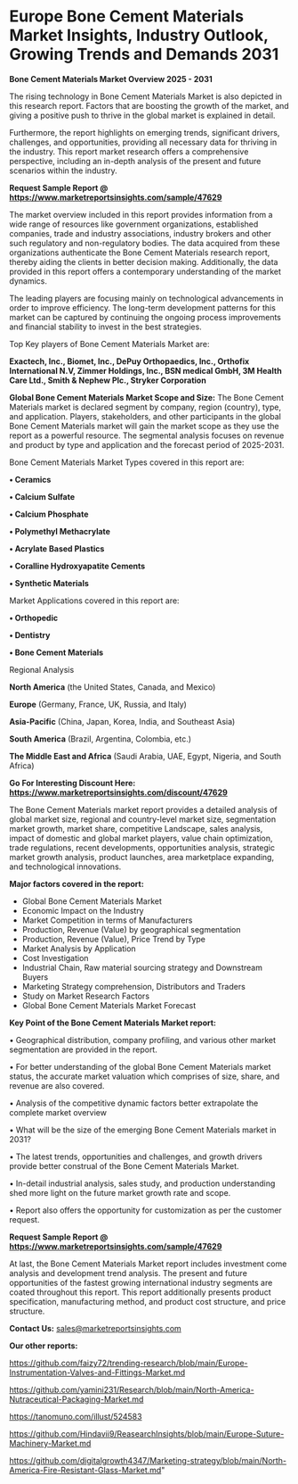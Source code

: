 # Europe Bone Cement Materials Market Insights, Industry Outlook, Growing Trends and Demands 2031

<Strong> Bone Cement Materials Market Overview 2025 - 2031</strong>

The rising technology in Bone Cement Materials Market is also depicted in this research report. Factors that are boosting the growth of the market, and giving a positive push to thrive in the global market is explained in detail.

Furthermore, the report highlights on emerging trends, significant drivers, challenges, and opportunities, providing all necessary data for thriving in the industry. This report market research offers a comprehensive perspective, including an in-depth analysis of the present and future scenarios within the industry.

<strong>Request Sample Report @ <a href=https://www.marketreportsinsights.com/sample/47629>https://www.marketreportsinsights.com/sample/47629</a></strong>

The market overview included in this report provides information from a wide range of resources like government organizations, established companies, trade and industry associations, industry brokers and other such regulatory and non-regulatory bodies. The data acquired from these organizations authenticate the Bone Cement Materials research report, thereby aiding the clients in better decision making. Additionally, the data provided in this report offers a contemporary understanding of the market dynamics.

The leading players are focusing mainly on technological advancements in order to improve efficiency. The long-term development patterns for this market can be captured by continuing the ongoing process improvements and financial stability to invest in the best strategies.

Top Key players of Bone Cement Materials Market are:

<strong>Exactech, Inc., Biomet, Inc., DePuy Orthopaedics, Inc., Orthofix International N.V, Zimmer Holdings, Inc., BSN medical GmbH, 3M Health Care Ltd., Smith & Nephew Plc., Stryker Corporation</strong>

<strong><b>Global Bone Cement Materials Market Scope and Size:</b></strong>
The Bone Cement Materials market is declared segment by company, region (country), type, and application. Players, stakeholders, and other participants in the global Bone Cement Materials market will gain the market scope as they use the report as a powerful resource. The segmental analysis focuses on revenue and product by type and application and the forecast period of 2025-2031.

Bone Cement Materials Market Types covered in this report are:

<strong>•  Ceramics

•  Calcium Sulfate

•  Calcium Phosphate

•  Polymethyl Methacrylate

•  Acrylate Based Plastics

•  Coralline Hydroxyapatite Cements

•  Synthetic Materials</strong>

Market Applications covered in this report are:

<strong>•  Orthopedic

•  Dentistry

•  Bone Cement Materials</strong> 

Regional Analysis

<strong>North America</strong> (the United States, Canada, and Mexico)

<strong>Europe</strong> (Germany, France, UK, Russia, and Italy)

<strong>Asia-Pacific</strong> (China, Japan, Korea, India, and Southeast Asia)

<strong>South America</strong> (Brazil, Argentina, Colombia, etc.)

<strong>The Middle East and Africa</strong> (Saudi Arabia, UAE, Egypt, Nigeria, and South Africa)

<strong>Go For Interesting Discount Here: <a href=https://www.marketreportsinsights.com/discount/47629>https://www.marketreportsinsights.com/discount/47629</a></strong>

The Bone Cement Materials market report provides a detailed analysis of global market size, regional and country-level market size, segmentation market growth, market share, competitive Landscape, sales analysis, impact of domestic and global market players, value chain optimization, trade regulations, recent developments, opportunities analysis, strategic market growth analysis, product launches, area marketplace expanding, and technological innovations.

<strong><b>Major factors covered in the report:</b></strong>
<ul>
  <li>Global Bone Cement Materials Market </li>
  <li>Economic Impact on the Industry</li>
  <li>Market Competition in terms of Manufacturers</li>
  <li>Production, Revenue (Value) by geographical segmentation</li>
  <li>Production, Revenue (Value), Price Trend by Type</li>
  <li>Market Analysis by Application</li>
  <li>Cost Investigation</li>
  <li>Industrial Chain, Raw material sourcing strategy and Downstream Buyers</li>
  <li>Marketing Strategy comprehension, Distributors and Traders</li>
  <li>Study on Market Research Factors</li>
  <li>Global Bone Cement Materials Market Forecast</li>
</ul>

<strong><b>Key Point of the Bone Cement Materials Market report:</b></strong>

• Geographical distribution, company profiling, and various other market segmentation are provided in the report.

• For better understanding of the global Bone Cement Materials market status, the accurate market valuation which comprises of size, share, and revenue are also covered.

• Analysis of the competitive dynamic factors better extrapolate the complete market overview

• What will be the size of the emerging Bone Cement Materials market in 2031?

• The latest trends, opportunities and challenges, and growth drivers provide better construal of the Bone Cement Materials Market.

• In-detail industrial analysis, sales study, and production understanding shed more light on the future market growth rate and scope.

• Report also offers the opportunity for customization as per the customer request.

<strong>Request Sample Report @ <a href=https://www.marketreportsinsights.com/sample/47629>https://www.marketreportsinsights.com/sample/47629</a></strong>

At last, the Bone Cement Materials Market report includes investment come analysis and development trend analysis. The present and future opportunities of the fastest growing international industry segments are coated throughout this report. This report additionally presents product specification, manufacturing method, and product cost structure, and price structure.

<strong>Contact Us:</strong>
sales@marketreportsinsights.com

<strong>Our other reports:</strong>

<a href=https://github.com/faizy72/trending-research/blob/main/Europe-Instrumentation-Valves-and-Fittings-Market.md>https://github.com/faizy72/trending-research/blob/main/Europe-Instrumentation-Valves-and-Fittings-Market.md</a>

<a href=https://github.com/yamini231/Research/blob/main/North-America-Nutraceutical-Packaging-Market.md>https://github.com/yamini231/Research/blob/main/North-America-Nutraceutical-Packaging-Market.md</a>

<a href=https://tanomuno.com/illust/524583>https://tanomuno.com/illust/524583</a>

<a href=https://github.com/Hindavii9/ReasearchInsights/blob/main/Europe-Suture-Machinery-Market.md>https://github.com/Hindavii9/ReasearchInsights/blob/main/Europe-Suture-Machinery-Market.md</a>

<a href=https://github.com/digitalgrowth4347/Marketing-strategy/blob/main/North-America-Fire-Resistant-Glass-Market.md>https://github.com/digitalgrowth4347/Marketing-strategy/blob/main/North-America-Fire-Resistant-Glass-Market.md</a>"
